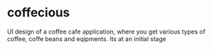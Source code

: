 # coffecious

UI design of a coffee cafe application, where you get various types of coffee, coffe beans and eqipments. 
Its at an initial stage
